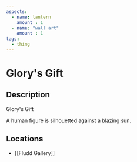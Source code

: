 ```yaml
---
aspects: 
  - name: lantern
    amount : 1
  - name: "wall art"
    amount : 1
tags:
  - thing
---
```


# Glory's Gift

## Description
Glory's Gift

A human figure is silhouetted against a blazing sun.
## Locations

- [[Fludd Gallery]]